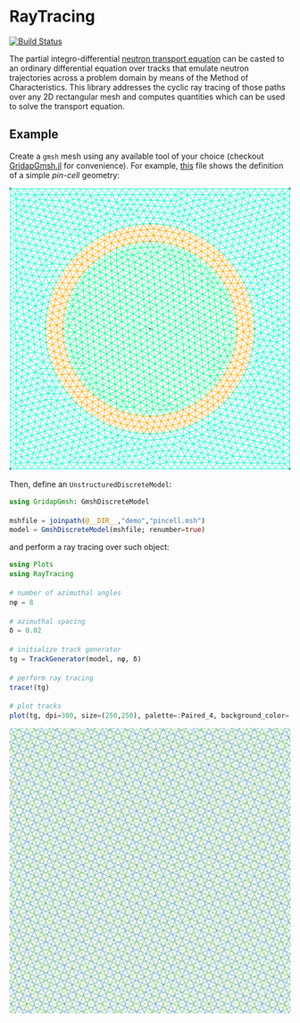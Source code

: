 # RayTracing

[![Build Status](https://github.com/rvignolo/RayTracing.jl/workflows/CI/badge.svg)](https://github.com/rvignolo/RayTracing.jl/actions)

 The partial integro-differential [neutron transport equation](https://en.wikipedia.org/wiki/Neutron_transport#Neutron_transport_equation) can be casted to an ordinary differential equation over tracks that emulate neutron trajectories across a problem domain by means of the Method of Characteristics. This library addresses the cyclic ray tracing of those paths over any 2D rectangular mesh and computes quantities which can be used to solve the transport equation.

 ## Example

Create a `gmsh` mesh using any available tool of your choice (checkout [GridapGmsh.jl](https://github.com/gridap/GridapGmsh.jl) for convenience). For example, [this](https://github.com/rvignolo/RayTracing.jl/blob/main/demo/pincell-gmsh.jl) file shows the definition of a simple *pin-cell* geometry:

![](demo/pincell-msh.png)

Then, define an `UnstructuredDiscreteModel`:

```julia
using GridapGmsh: GmshDiscreteModel

mshfile = joinpath(@__DIR__,"demo","pincell.msh")
model = GmshDiscreteModel(mshfile; renumber=true)
```
and perform a ray tracing over such object:
```julia
using Plots
using RayTracing

# number of azimuthal angles
nφ = 8

# azimuthal spacing
δ = 0.02

# initialize track generator
tg = TrackGenerator(model, nφ, δ)

# perform ray tracing
trace!(tg)

# plot tracks
plot(tg, dpi=300, size=(250,250), palette=:Paired_4, background_color=:transparent)
```

![](demo/pincell.png)